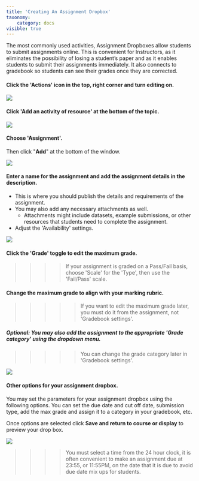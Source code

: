 ```yaml
---
title: 'Creating An Assignment Dropbox'
taxonomy:
    category: docs
visible: true
---
```





The most commonly used activities, Assignment Dropboxes allow students to submit assignments online. This is convenient for Instructors, as it eliminates the possibility of losing a student’s paper and as it enables students to submit their assignments immediately. It also connects to gradebook so students can see their grades once they are corrected.

#### Click the 'Actions' icon in the top, right corner and turn editing on.

![](add-assignment-a.png)

#### Click 'Add an activity of resource' at the bottom of the topic.

![](add-assignment-b.png)

#### Choose 'Assignment'.

Then click "**Add**" at the bottom of the window.

![](add-assignment-1.png)



#### Enter a name for the assignment and add the assignment details in the description.
- This is where you should publish the details and requirements of the assignment.
- You may also add any necessary attachments as well.
  - Attachments might include datasets, example submissions, or other resources that students need to complete the assignment.
- Adjust the 'Availability' settings.

![](add-assignment-2.png)

#### Click the 'Grade' toggle to edit the maximum grade.

>>>> If your assignment is graded on a Pass/Fail basis, choose 'Scale' for the 'Type', then use the 'Fail/Pass' scale.

#### Change the maximum grade to align with your marking rubric.

>>>>> If you want to edit the maximum grade later, you must do it from the assignment, not 'Gradebook settings'.

##### Optional: You may also add the assignment to the appropriate 'Grade category' using the dropdown menu.

>>>>> You can change the grade category later in 'Gradebook settings'.

![](add-assignments-4.png)

#### Other options for your assignment dropbox.

You may set the parameters for your assignment dropbox using the following options. You can set the due date and cut off date, submission type, add the max grade and assign it to a category in your gradebook, etc.

Once options are selected click **Save and return to course or display** to preview your drop box.

![](add-assignment-5.png)

>>>> You must select a time from the 24 hour clock, it is often convenient to make an assignment due at 23:55, or 11:55PM, on the date that it is due to avoid due date mix ups for students.
